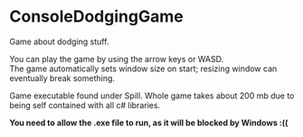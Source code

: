 # ConsoleDodgingGame
 Game about dodging stuff.

You can play the game by using the arrow keys or WASD.  
The game automatically sets window size on start; resizing window can eventually break something.

Game executable found under Spill. Whole game takes about 200 mb due to being self contained with all c# libraries.

**You need to allow the .exe file to run, as it will be blocked by Windows :((**
